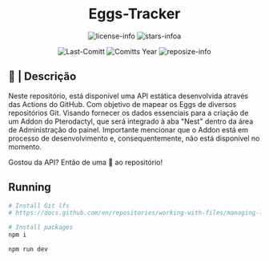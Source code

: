 <div align="center">

# Eggs-Tracker

![license-info](https://img.shields.io/github/license/Ashu11-A/Eggs-Tracker?style=for-the-badge&colorA=302D41&colorB=f9e2af&logoColor=f9e2af)
![stars-infoa](https://img.shields.io/github/stars/Ashu11-A/Eggs-Tracker?colorA=302D41&colorB=f9e2af&style=for-the-badge)

![Last-Comitt](https://img.shields.io/github/last-commit/Ashu11-A/Eggs-Tracker?style=for-the-badge&colorA=302D41&colorB=b4befe)
![Comitts Year](https://img.shields.io/github/commit-activity/y/Ashu11-A/Eggs-Tracker?style=for-the-badge&colorA=302D41&colorB=f9e2af&logoColor=f9e2af&authorFilter=Ashu11-A&label=COMMIT+ACTIVITY)
![reposize-info](https://img.shields.io/github/repo-size/Ashu11-A/Eggs-Tracker?style=for-the-badge&colorA=302D41&colorB=90dceb)

</div>

<div align="left">

## 📃 | Descrição

</div>

Neste repositório, está disponível uma API estática desenvolvida através das Actions do GitHub.
Com objetivo de mapear os Eggs de diversos repositórios Git.
Visando fornecer os dados essenciais para a criação de um Addon do Pterodactyl, que será integrado à aba "Nest" dentro da área de Administração do painel.
Importante mencionar que o Addon está em processo de desenvolvimento e, consequentemente, não está disponível no momento.

Gostou da API? Então de uma 🌟 ao repositório!

## Running
```sh
# Install Git lfs
# https://docs.github.com/en/repositories/working-with-files/managing-large-files/installing-git-large-file-storage

# Install packages
npm i

npm run dev
```
